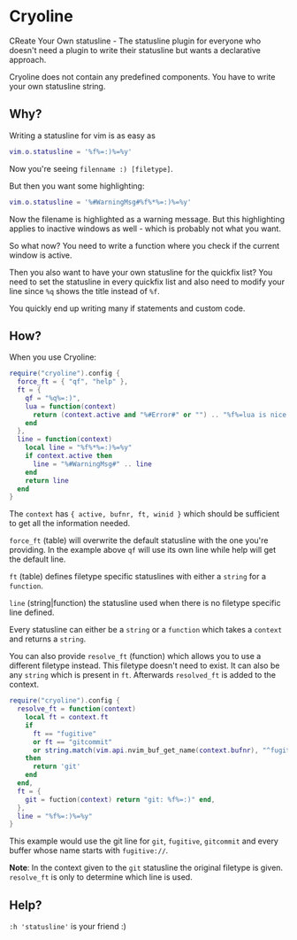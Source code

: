 # Cryoline

CReate Your Own statusline - The statusline plugin for everyone who doesn't
need a plugin to write their statusline but wants a declarative approach.

Cryoline does not contain any predefined components. You have to write your own
statusline string.

## Why?

Writing a statusline for vim is as easy as

```lua
vim.o.statusline = '%f%=:)%=%y'
```

Now you're seeing `filenname :) [filetype]`.

But then you want some highlighting:

```lua
vim.o.statusline = '%#WarningMsg#%f%*%=:)%=%y'
```

Now the filename is highlighted as a warning message. But this highlighting
applies to inactive windows as well - which is probably not what you want.

So what now? You need to write a function where you check if the current window
is active.

Then you also want to have your own statusline for the quickfix list? You need
to set the statusline in every quickfix list and also need to modify your line
since `%q` shows the title instead of `%f`.

You quickly end up writing many if statements and custom code.

## How?

When you use Cryoline:

```lua
require("cryoline").config {
  force_ft = { "qf", "help" },
  ft = {
    qf = "%q%=:)",
    lua = function(context)
      return (context.active and "%#Error#" or "") .. "%f%=lua is nice!"
    end
  },
  line = function(context)
    local line = "%f%*%=:)%=%y"
    if context.active then
      line = "%#WarningMsg#" .. line
    end
    return line
  end
}
```

The `context` has `{ active, bufnr, ft, winid }` which should be sufficient to
get all the information needed.

`force_ft` (table) will overwrite the default statusline with the one you're providing.
In the example above `qf` will use its own line while help will get the default
line.

`ft` (table) defines filetype specific statuslines with either a `string` for a `function`.

`line` (string|function) the statusline used when there is no filetype specific
line defined.

Every statusline can either be a `string` or a `function` which takes a
`context` and returns a `string`.

You can also provide `resolve_ft` (function) which allows you to use a
different filetype instead. This filetype doesn't need to exist. It can also be
any `string` which is present in `ft`. Afterwards `resolved_ft` is added to the
context.

```lua
require("cryoline").config {
  resolve_ft = function(context)
    local ft = context.ft
    if
      ft == "fugitive"
      or ft == "gitcommit"
      or string.match(vim.api.nvim_buf_get_name(context.bufnr), "^fugitive://")
    then
      return 'git'
    end
  end,
  ft = {
    git = fuction(context) return "git: %f%=:)" end,
  },
  line = "%f%=:)%=%y"
}
```

This example would use the git line for `git`, `fugitive`, `gitcommit` and
every buffer whose name starts with `fugitive://`.

**Note**: In the context given to the `git` statusline the original filetype is
given. `resolve_ft` is only to determine which line is used.

## Help?

`:h 'statusline'` is your friend :)
